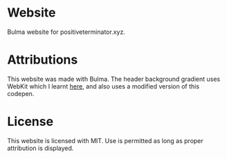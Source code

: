 # Website
Bulma website for positiveterminator.xyz.
# Attributions
This website was made with Bulma. The header background gradient uses WebKit which I learnt <a href="https://webkit.org/blog/324/css-animation-2/">here</a>, and also uses a modified version of this codepen.
# License
This website is licensed with MIT. Use is permitted as long as proper attribution is displayed.
